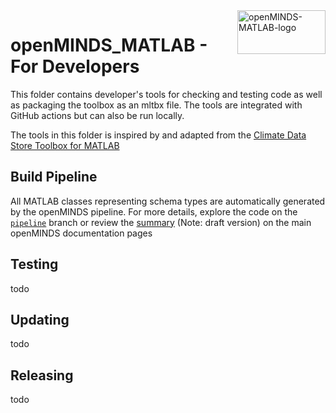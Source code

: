 <a href="/img/light_openMINDS-MATLAB-logo.png">
  <picture>
    <source media="(prefers-color-scheme: dark)" srcset="/img/dark_openMINDS-MATLAB-logo.png">
    <source media="(prefers-color-scheme: light)" srcset="/img/light_openMINDS-MATLAB-logo.png">
    <img alt="openMINDS-MATLAB-logo" src="/img/light_openMINDS-MATLAB-logo.png" title="openMINDS-MATLAB" align="right" height="70" width="141px"​>
  </picture>
</a>

# openMINDS_MATLAB - For Developers

This folder contains developer's tools for checking and testing code as well as 
packaging the toolbox as an mltbx file. The tools are integrated with GitHub actions but can also be run locally.

The tools in this folder is inspired by and adapted from the 
[Climate Data Store Toolbox for MATLAB](https://github.com/mathworks/climatedatastore)

## Build Pipeline

All MATLAB classes representing schema types are automatically generated by the openMINDS pipeline. For more details, explore the code on the [`pipeline`](https://github.com/openMetadataInitiative/openMINDS_MATLAB/tree/pipeline) branch or review the [summary](https://github.com/openMetadataInitiative/openMINDS_documentation/blob/iss25-doc-pipeline/docs/shared/contribution_guidelines/build_pipelines.rst) (Note: draft version) on the main openMINDS documentation pages

## Testing
todo

## Updating
todo

## Releasing
todo


